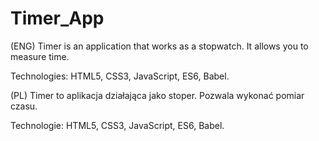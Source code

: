 # Timer_App
(ENG) Timer is an application that works as a stopwatch. It allows you to measure time.

Technologies: HTML5, CSS3, JavaScript, ES6, Babel.

(PL) Timer to aplikacja działająca jako stoper. Pozwala wykonać pomiar czasu. 

Technologie: HTML5, CSS3, JavaScript, ES6, Babel.